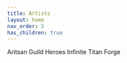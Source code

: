 ```yaml
---
title: Artists
layout: home
nav_order: 2
has_children: true
---
```


Aritsan Guild
Heroes Infinite
Titan Forge

